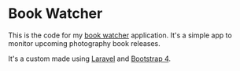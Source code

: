 Book Watcher
====================
 
This is the code for my [book watcher](https://steidl.jerome-arfouche.com) application. 
It's a simple app to monitor upcoming photography book releases.

It's a custom made using [Laravel](https://laravel.com) and [Bootstrap 4](https://getbootstrap.com/docs/4.6/).
